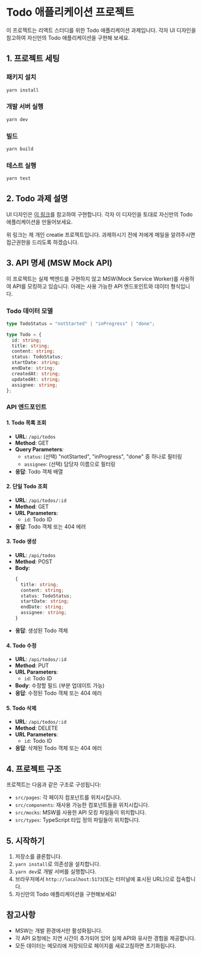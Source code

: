 # Todo 애플리케이션 프로젝트

이 프로젝트는 리액트 스터디를 위한 Todo 애플리케이션 과제입니다. 각자 UI 디자인을 참고하여 자신만의 Todo 애플리케이션을 구현해 보세요.

## 1. 프로젝트 세팅

### 패키지 설치

```bash
yarn install
```

### 개발 서버 실행

```bash
yarn dev
```

### 빌드

```bash
yarn build
```

### 테스트 실행

```bash
yarn test
```

## 2. Todo 과제 설명

UI 디자인은 [이 링크](https://creatie.ai/file/153927849366846?fileOpenFrom=home&fileTileSwitch=false&page_id=M)를 참고하여 구현합니다. 각자 이 디자인을 토대로 자신만의 Todo 애플리케이션을 만들어보세요.

위 링크는 제 개인 creatie 프로젝트입니다. 과제하시기 전에 저에게 메일을 알려주시면 접근권한을 드리도록 하겠습니다.

## 3. API 명세 (MSW Mock API)

이 프로젝트는 실제 백엔드를 구현하지 않고 MSW(Mock Service Worker)를 사용하여 API를 모킹하고 있습니다. 아래는 사용 가능한 API 엔드포인트와 데이터 형식입니다.

### Todo 데이터 모델

```typescript
type TodoStatus = "notStarted" | "inProgress" | "done";

type Todo = {
  id: string;
  title: string;
  content: string;
  status: TodoStatus;
  startDate: string;
  endDate: string;
  createdAt: string;
  updatedAt: string;
  assignee: string;
};
```

### API 엔드포인트

#### 1. Todo 목록 조회

- **URL**: `/api/todos`
- **Method**: GET
- **Query Parameters**:
  - `status`: (선택) "notStarted", "inProgress", "done" 중 하나로 필터링
  - `assignee`: (선택) 담당자 이름으로 필터링
- **응답**: Todo 객체 배열

#### 2. 단일 Todo 조회

- **URL**: `/api/todos/:id`
- **Method**: GET
- **URL Parameters**:
  - `id`: Todo ID
- **응답**: Todo 객체 또는 404 에러

#### 3. Todo 생성

- **URL**: `/api/todos`
- **Method**: POST
- **Body**:
  ```typescript
  {
    title: string;
    content: string;
    status: TodoStatus;
    startDate: string;
    endDate: string;
    assignee: string;
  }
  ```
- **응답**: 생성된 Todo 객체

#### 4. Todo 수정

- **URL**: `/api/todos/:id`
- **Method**: PUT
- **URL Parameters**:
  - `id`: Todo ID
- **Body**: 수정할 필드 (부분 업데이트 가능)
- **응답**: 수정된 Todo 객체 또는 404 에러

#### 5. Todo 삭제

- **URL**: `/api/todos/:id`
- **Method**: DELETE
- **URL Parameters**:
  - `id`: Todo ID
- **응답**: 삭제된 Todo 객체 또는 404 에러

## 4. 프로젝트 구조

프로젝트는 다음과 같은 구조로 구성됩니다:

- `src/pages`: 각 페이지 컴포넌트를 위치시킵니다.
- `src/components`: 재사용 가능한 컴포넌트들을 위치시킵니다.
- `src/mocks`: MSW를 사용한 API 모킹 파일들이 위치합니다.
- `src/types`: TypeScript 타입 정의 파일들이 위치합니다.

## 5. 시작하기

1. 저장소를 클론합니다.
2. `yarn install`로 의존성을 설치합니다.
3. `yarn dev`로 개발 서버를 실행합니다.
4. 브라우저에서 `http://localhost:5173`(또는 터미널에 표시된 URL)으로 접속합니다.
5. 자신만의 Todo 애플리케이션을 구현해보세요!

## 참고사항

- MSW는 개발 환경에서만 활성화됩니다.
- 각 API 요청에는 지연 시간이 추가되어 있어 실제 API와 유사한 경험을 제공합니다.
- 모든 데이터는 메모리에 저장되므로 페이지를 새로고침하면 초기화됩니다.

